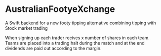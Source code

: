 # AustralianFootyeXchange

A Swift backend for a new footy tipping alternative
combining tipping with Stock market trading

When signing up each trader recives x number of shares in each team.
Teams are placed into a trading halt during the match and at the end dividends are paid out according to the margin.

